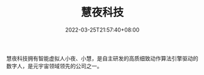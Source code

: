﻿---
weight: 
title: "慧夜科技"
description: "慧夜科技拥有智能虚拟人小夜、小慧，是自主研发的高质细致动作算法引擎驱动的数字人，是元宇宙领域领先的公司之一。"
date: 2022-03-25T21:57:40+08:00
lastmod: 2022-03-25T16:45:40+08:00
draft: false
authors: ["Metabd"]
featuredImage: "236.png"
link: "https://www.huiye.tech/"
tags: ["慧夜科技","虚拟人"]
categories: ["navigation"]
navigation: ["虚拟人"]
lightgallery: true
toc: true
pinned: false
recommend: false
recommend1: false
---
慧夜科技拥有智能虚拟人小夜、小慧，是自主研发的高质细致动作算法引擎驱动的数字人，是元宇宙领域领先的公司之一。
